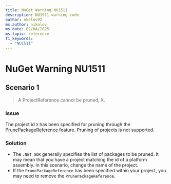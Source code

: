 ```yaml
---
title: NuGet Warning NU1511
description: NU1511 warning code
author: nkolev92
ms.author: nikolev
ms.date: 02/04/2025
ms.topic: reference
f1_keywords: 
  - "NU1511"
---
```


# NuGet Warning NU1511

## Scenario 1

>  A ProjectReference cannot be pruned, X.

### Issue

The project id `X` has been specified for pruning through the [PrunePackageReference](../../consume-packages/Package-References-in-Project-Files.md#prunepackagereference) feature.
Pruning of projects is not supported.

### Solution

- The `.NET SDK` generally specifies the list of packages to be pruned. It may mean that you have a project matching the id of a platform assembly.
In this scenario, change the name of the project.
- If the `PrunePackageReference` has been specified within your project, you may need to remove the `PrunePackageReference`.